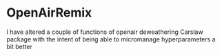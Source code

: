 # OpenAirRemix
I have altered a couple of functions of openair deweathering Carslaw package with the intent of being able to micromanage hyperparameters a bit better
